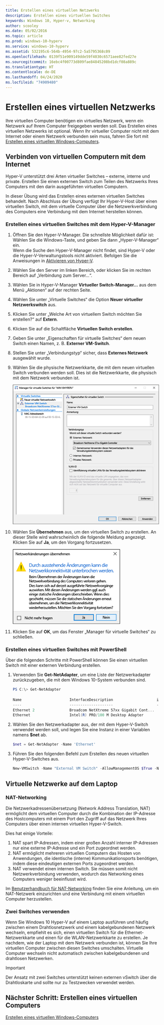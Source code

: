```yaml
---
title: Erstellen eines virtuellen Netzwerks
description: Erstellen eines virtuellen Switches
keywords: Windows 10, Hyper-v, Networking
author: scooley
ms.date: 05/02/2016
ms.topic: article
ms.prod: windows-10-hyperv
ms.service: windows-10-hyperv
ms.assetid: 532195c6-564b-4954-97c2-5a5795368c09
ms.openlocfilehash: 0139f51e909149dde59f4030c6571aee82fed27e
ms.sourcegitcommit: 16ebc4f00773d809fae84845208bd1dcf08a889c
ms.translationtype: HT
ms.contentlocale: de-DE
ms.lasthandoff: 04/24/2020
ms.locfileid: "74909480"
---
```

# <a name="create-a-virtual-network"></a>Erstellen eines virtuellen Netzwerks

Ihre virtuellen Computer benötigen ein virtuelles Netzwerk, wenn ein Netzwerk auf Ihrem Computer freigegeben werden soll.  Das Erstellen eines virtuellen Netzwerks ist optional. Wenn Ihr virtueller Computer nicht mit dem Internet oder einem Netzwerk verbunden sein muss, fahren Sie fort mit [Erstellen eines virtuellen Windows-Computers](create-virtual-machine.md).


## <a name="connect-virtual-machines-to-the-internet"></a>Verbinden von virtuellen Computern mit dem Internet

Hyper-V unterstützt drei Arten virtueller Switches – externe, interne und private. Erstellen Sie einen externen Switch zum Teilen des Netzwerks Ihres Computers mit den darin ausgeführten virtuellen Computern.

In dieser Übung wird das Erstellen eines externen virtuellen Switches behandelt. Nach Abschluss der Übung verfügt Ihr Hyper-V-Host über einen virtuellen Switch, mit dem virtuelle Computer über die Netzwerkverbindung des Computers eine Verbindung mit dem Internet herstellen können. 

### <a name="create-a-virtual-switch-with-hyper-v-manager"></a>Erstellen eines virtuellen Switches mit dem Hyper-V-Manager

1. Öffnen Sie den Hyper-V-Manager.  Die schnellste Möglichkeit dafür ist: Wählen Sie die Windows-Taste, und geben Sie dann „Hyper-V-Manager“ ein.  
Wenn die Suche den Hyper-V-Manager nicht findet, sind Hyper-V oder die Hyper-V-Verwaltungstools nicht aktiviert.  Befolgen Sie die Anweisungen in [Aktivieren von Hyper-V](enable-hyper-v.md).

2. Wählen Sie den Server im linken Bereich, oder klicken Sie im rechten Bereich auf „Verbindung zum Server...“.

3. Wählen Sie in Hyper-V-Manager **Virtueller Switch-Manager...** aus dem Menü „Aktionen“ auf der rechten Seite. 

4. Wählen Sie unter „Virtuelle Switches“ die Option **Neuer virtueller Netzwerkswitch** aus.

5. Klicken Sie unter „Welche Art von virtuellem Switch möchten Sie erstellen?“ auf **Extern**.

6. Klicken Sie auf die Schaltfläche **Virtuellen Switch erstellen**.

7. Geben Sie unter „Eigenschaften für virtuelle Switches“ dem neuen Switch einen Namen, z. B. **Externer VM-Switch**.

8. Stellen Sie unter „Verbindungstyp“ sicher, dass **Externes Netzwerk** ausgewählt wurde.

9. Wählen Sie die physische Netzwerkkarte, die mit dem neuen virtuellen Switch verbunden werden soll. Dies ist die Netzwerkkarte, die physisch mit dem Netzwerk verbunden ist.  

    ![](media/newSwitch_upd.png)

10. Wählen Sie **Übernehmen** aus, um den virtuellen Switch zu erstellen. An dieser Stelle wird wahrscheinlich die folgende Meldung angezeigt. Klicken Sie auf **Ja**, um den Vorgang fortzusetzen.

    ![](media/pen_changes_upd.png)  

11. Klicken Sie auf **OK**, um das Fenster „Manager für virtuelle Switches“ zu schließen.


### <a name="create-a-virtual-switch-with-powershell"></a>Erstellen eines virtuellen Switches mit PowerShell

Über die folgenden Schritte mit PowerShell können Sie einen virtuellen Switch mit einer externen Verbindung erstellen. 

1. Verwenden Sie **Get-NetAdapter**, um eine Liste der Netzwerkadapter zurückzugeben, die mit dem Windows 10-System verbunden sind.

    ```powershell
    PS C:\> Get-NetAdapter

    Name                      InterfaceDescription                    ifIndex Status       MacAddress             LinkSpeed
    ----                      --------------------                    ------- ------       ----------             ---------
    Ethernet 2                Broadcom NetXtreme 57xx Gigabit Cont...       5 Up           BC-30-5B-A8-C1-7F         1 Gbps
    Ethernet                  Intel(R) PRO/100 M Desktop Adapter            3 Up           00-0E-0C-A8-DC-31        10 Mbps  
    ```

2. Wählen Sie den Netzwerkadapter aus, der mit dem Hyper-V-Switch verwendet werden soll, und legen Sie eine Instanz in einer Variablen namens **$net** ab.

    ```powershell
    $net = Get-NetAdapter -Name 'Ethernet'
    ```

3. Führen Sie den folgenden Befehl zum Erstellen des neuen virtuellen Hyper-V-Switches aus.

    ```powershell
    New-VMSwitch -Name "External VM Switch" -AllowManagementOS $True -NetAdapterName $net.Name
    ```

## <a name="virtual-networking-on-a-laptop"></a>Virtuelle Netzwerke auf dem Laptop

### <a name="nat-networking"></a>NAT-Networking
Die Netzwerkadressenübersetzung (Network Address Translation, NAT) ermöglicht dem virtuellen Computer durch die Kombination der IP-Adresse des Hostcomputers mit einem Port den Zugriff auf das Netzwerk Ihres Computers über einen internen virtuellen Hyper-V-Switch.

Dies hat einige Vorteile:
1. NAT spart IP-Adressen, indem einer großen Anzahl interner IP-Adressen nur eine externe IP-Adresse und ein Port zugeordnet werden. 
2. NAT ermöglicht mehreren virtuellen Computern das Hosten von Anwendungen, die identische (interne) Kommunikationsports benötigen, indem diese eindeutigen externen Ports zugeordnet werden.
3. NAT verwendet einen internen Switch. Sie müssen somit nicht Netzwerkverbindung verwenden, wodurch das Networking eines Computers weniger beeinflusst wird.

Im [Benutzerhandbuch für NAT-Networking](../user-guide/setup-nat-network.md) finden Sie eine Anleitung, um ein NAT-Netzwerk einzurichten und eine Verbindung mit einem virtuellen Computer herzustellen.

### <a name="the-two-switch-approach"></a>Zwei Switches verwenden

Wenn Sie Windows 10 Hyper-V auf einem Laptop ausführen und häufig zwischen einem Drahtlosnetzwerk und einem kabelgebundenen Netzwerk wechseln, empfiehlt es sich, einen virtuellen Switch für die Ethernet-Netzwerkkarte und einen für die WLAN-Netzwerkkarte zu erstellen.  Je nachdem, wie der Laptop mit dem Netzwerk verbunden ist, können Sie Ihre virtuellen Computer zwischen diesen Switches umschalten. Virtuelle Computer wechseln nicht automatisch zwischen kabelgebundenen und drahtlosen Netzwerken. 

>[!IMPORTANT]
>Der Ansatz mit zwei Switches unterstützt keinen externen vSwitch über die Drahtloskarte und sollte nur zu Testzwecken verwendet werden.

## <a name="next-step---create-a-virtual-machine"></a>Nächster Schritt: Erstellen eines virtuellen Computers
[Erstellen eines virtuellen Windows-Computers](create-virtual-machine.md)
